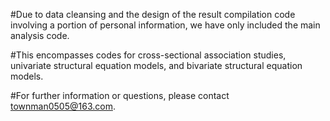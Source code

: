 #Due to data cleansing and the design of the result compilation code involving a portion of personal information, we have only included the main analysis code. 

#This encompasses codes for cross-sectional association studies, univariate structural equation models, and bivariate structural equation models. 

#For further information or questions, please contact townman0505@163.com.